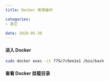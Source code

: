 ```yaml
---
title: Docker 常用操作

categories:
- 其它

date: 2020-05-30
---
```


#### 进入 Docker
```bash
sudo docker exec -it 775c7c9ee1e1 /bin/bash 
```

#### 查看 Docker 挂载目录